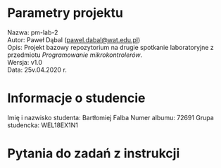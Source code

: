# Parametry projektu

Nazwa: pm-lab-2  
Autor: Paweł Dąbal (pawel.dabal@wat.edu.pl)  
Opis: Projekt bazowy repozytorium na drugie spotkanie laboratoryjne z przedmiotu _Programowanie mikrokontrolerów_.  
Wersja: v1.0  
Data: 25v.04.2020 r.

# Informacje o studencie

Imię i nazwisko studenta: Bartłomiej Falba 
Numer albumu: 72691
Grupa studencka: WEL18EX1N1

# Pytania do zadań z instrukcji

